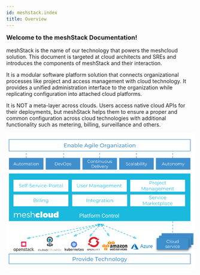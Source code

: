 ```yaml
---
id: meshstack.index
title: Overview
---
```

<h3 style="margin-top: 0">Welcome to the meshStack Documentation!</h3>

meshStack is the name of our technology that powers the meshcloud solution. This document is targeted at cloud architects and SREs and introduces the components of meshStack and their interaction.

It is a modular software platform solution that connects organizational processes like project and access management with cloud technology. It provides a unified administration interface to the organization while replicating configuration into attached cloud platforms.

It is NOT a meta-layer across clouds. Users access native cloud APIs for their deployments, but meshStack helps them to ensure a proper and common configuration across cloud technologies with additional functionality such as metering, billing, surveillance and others.

![meshStack Context and Components](assets/meshstack-chart.svg)